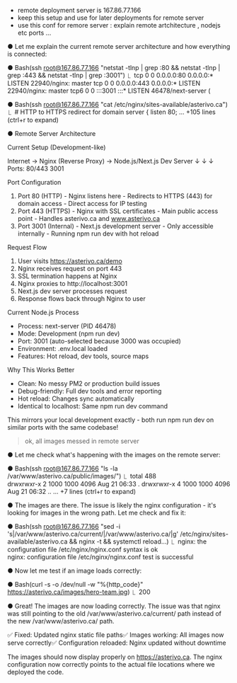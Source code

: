 - remote deployment server is 167.86.77.166
- keep this setup and use for later deployments for remote server
- use this conf for remore server : explain remote artchitecture , nodejs etc ports ...

● Let me explain the current remote server architecture and how everything is connected:

● Bash(ssh root@167.86.77.166 "netstat -tlnp | grep :80 && netstat -tlnp | grep :443 && netstat -tlnp | grep :3001")
  ⎿  tcp        0      0 0.0.0.0:80              0.0.0.0:*               LISTEN      22940/nginx: master
     tcp        0      0 0.0.0.0:443             0.0.0.0:*               LISTEN      22940/nginx: master
     tcp6       0      0 :::3001                 :::*                    LISTEN      46478/next-server (

● Bash(ssh root@167.86.77.166 "cat /etc/nginx/sites-available/asterivo.ca")
  ⎿  # HTTP to HTTPS redirect for domain
     server {
         listen 80;
     … +105 lines (ctrl+r to expand)

● Remote Server Architecture

  Current Setup (Development-like)

  Internet → Nginx (Reverse Proxy) → Node.js/Next.js Dev Server
     ↓            ↓                        ↓
  Ports:       80/443                   3001

  Port Configuration

  1. Port 80 (HTTP)
    - Nginx listens here
    - Redirects to HTTPS (443) for domain access
    - Direct access for IP testing
  2. Port 443 (HTTPS)
    - Nginx with SSL certificates
    - Main public access point
    - Handles asterivo.ca and www.asterivo.ca
  3. Port 3001 (Internal)
    - Next.js development server
    - Only accessible internally
    - Running npm run dev with hot reload

  Request Flow

  1. User visits https://asterivo.ca/demo
  2. Nginx receives request on port 443
  3. SSL termination happens at Nginx
  4. Nginx proxies to http://localhost:3001
  5. Next.js dev server processes request
  6. Response flows back through Nginx to user

  Current Node.js Process

  - Process: next-server (PID 46478)
  - Mode: Development (npm run dev)
  - Port: 3001 (auto-selected because 3000 was occupied)
  - Environment: .env.local loaded
  - Features: Hot reload, dev tools, source maps

  Why This Works Better

  - Clean: No messy PM2 or production build issues
  - Debug-friendly: Full dev tools and error reporting
  - Hot reload: Changes sync automatically
  - Identical to localhost: Same npm run dev command

  This mirrors your local development exactly - both run npm run dev on similar ports with the same codebase!

> ok, all images messed in remote server

● Let me check what's happening with the images on the remote server:

● Bash(ssh root@167.86.77.166 "ls -la /var/www/asterivo.ca/public/images/")
  ⎿  total 488                                    
     drwxrwxr-x 2 1000 1000   4096 Aug 21 06:33 .
     drwxrwxr-x 4 1000 1000   4096 Aug 21 06:32 ..
     … +7 lines (ctrl+r to expand)

● The images are there. The issue is likely the nginx configuration - it's looking for images in the wrong path. Let me check and fix it:

● Bash(ssh root@167.86.77.166 "sed -i 's|/var/www/asterivo.ca/current/|/var/www/asterivo.ca/|g' /etc/nginx/sites-available/asterivo.ca && nginx -t && systemctl reload…)
  ⎿  nginx: the configuration file /etc/nginx/nginx.conf syntax is ok  
     nginx: configuration file /etc/nginx/nginx.conf test is successful

● Now let me test if an image loads correctly:

● Bash(curl -s -o /dev/null -w "%{http_code}" https://asterivo.ca/images/hero-team.jpg)
  ⎿  200

● Great! The images are now loading correctly. The issue was that nginx was still pointing to the old /var/www/asterivo.ca/current/ path instead of the new /var/www/asterivo.ca/
  path.

  ✅ Fixed: Updated nginx static file paths✅ Images working: All images now serve correctly✅ Configuration reloaded: Nginx updated without downtime

  The images should now display properly on https://asterivo.ca. The nginx configuration now correctly points to the actual file locations where we deployed the code.